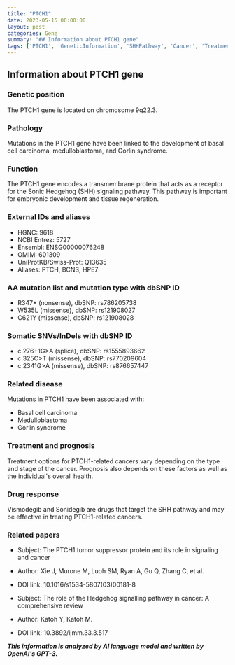 ```yaml
---
title: "PTCH1"
date: 2023-05-15 00:00:00
layout: post
categories: Gene
summary: "## Information about PTCH1 gene"
tags: ['PTCH1', 'GeneticInformation', 'SHHPathway', 'Cancer', 'TreatmentOptions', 'Prognosis', 'DrugResponse', 'ResearchPapers']
---
```


## Information about PTCH1 gene

### Genetic position
The PTCH1 gene is located on chromosome 9q22.3.

### Pathology
Mutations in the PTCH1 gene have been linked to the development of basal cell carcinoma, medulloblastoma, and Gorlin syndrome.

### Function
The PTCH1 gene encodes a transmembrane protein that acts as a receptor for the Sonic Hedgehog (SHH) signaling pathway. This pathway is important for embryonic development and tissue regeneration.

### External IDs and aliases
- HGNC: 9618
- NCBI Entrez: 5727
- Ensembl: ENSG00000076248
- OMIM: 601309
- UniProtKB/Swiss-Prot: Q13635
- Aliases: PTCH, BCNS, HPE7

### AA mutation list and mutation type with dbSNP ID
- R347* (nonsense), dbSNP: rs786205738
- W535L (missense), dbSNP: rs121908027
- C621Y (missense), dbSNP: rs121908028

### Somatic SNVs/InDels with dbSNP ID
- c.276+1G>A (splice), dbSNP: rs1555893662
- c.325C>T (missense), dbSNP: rs770209604
- c.2341G>A (missense), dbSNP: rs876657447

### Related disease
Mutations in PTCH1 have been associated with:
- Basal cell carcinoma
- Medulloblastoma
- Gorlin syndrome

### Treatment and prognosis
Treatment options for PTCH1-related cancers vary depending on the type and stage of the cancer. Prognosis also depends on these factors as well as the individual's overall health.

### Drug response
Vismodegib and Sonidegib are drugs that target the SHH pathway and may be effective in treating PTCH1-related cancers.

### Related papers
- Subject: The PTCH1 tumor suppressor protein and its role in signaling and cancer
- Author: Xie J, Murone M, Luoh SM, Ryan A, Gu Q, Zhang C, et al.
- DOI link: 10.1016/s1534-5807(03)00181-8

- Subject: The role of the Hedgehog signalling pathway in cancer: A comprehensive review
- Author: Katoh Y, Katoh M.
- DOI link: 10.3892/ijmm.33.3.517

**_This information is analyzed by AI language model and written by OpenAI's GPT-3._**